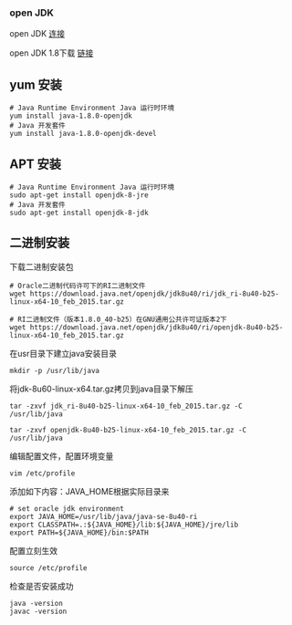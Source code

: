 ### open JDK
open JDK [连接](http://openjdk.java.net/install/)

open JDK 1.8下载 [链接](http://jdk.java.net/java-se-ri/8)

## yum 安装
```
# Java Runtime Environment Java 运行时环境
yum install java-1.8.0-openjdk
# Java 开发套件
yum install java-1.8.0-openjdk-devel
```
## APT 安装
```
# Java Runtime Environment Java 运行时环境
sudo apt-get install openjdk-8-jre
# Java 开发套件
sudo apt-get install openjdk-8-jdk
```

## 二进制安装
下载二进制安装包
```
# Oracle二进制代码许可下的RI二进制文件
wget https://download.java.net/openjdk/jdk8u40/ri/jdk_ri-8u40-b25-linux-x64-10_feb_2015.tar.gz

# RI二进制文件（版本1.8.0_40-b25）在GNU通用公共许可证版本2下
wget https://download.java.net/openjdk/jdk8u40/ri/openjdk-8u40-b25-linux-x64-10_feb_2015.tar.gz
```
在usr目录下建立java安装目录
```
mkdir -p /usr/lib/java
```
将jdk-8u60-linux-x64.tar.gz拷贝到java目录下解压
```
tar -zxvf jdk_ri-8u40-b25-linux-x64-10_feb_2015.tar.gz -C /usr/lib/java

tar -zxvf openjdk-8u40-b25-linux-x64-10_feb_2015.tar.gz -C /usr/lib/java
```
编辑配置文件，配置环境变量
```
vim /etc/profile
```

添加如下内容：JAVA_HOME根据实际目录来
```
# set oracle jdk environment
export JAVA_HOME=/usr/lib/java/java-se-8u40-ri
export CLASSPATH=.:${JAVA_HOME}/lib:${JAVA_HOME}/jre/lib
export PATH=${JAVA_HOME}/bin:$PATH
```

配置立刻生效
```
source /etc/profile
```

检查是否安装成功
```
java -version
javac -version
```